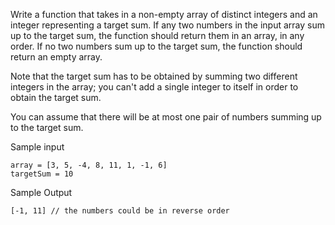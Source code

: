 Write a function that takes in a non-empty array of distinct integers and an integer representing a target sum. If any two numbers in the input array sum up to the target sum, the function should return them in an array, in any order. If no two numbers sum up to the target sum, the function should return an empty array.

Note that the target sum has to be obtained by summing two different integers in the array; you can't add a single integer to itself in order to obtain the target sum.

You can assume that there will be at most one pair of numbers summing up to the target sum.

Sample input

```
array = [3, 5, -4, 8, 11, 1, -1, 6]
targetSum = 10
```

Sample Output
```
[-1, 11] // the numbers could be in reverse order
```